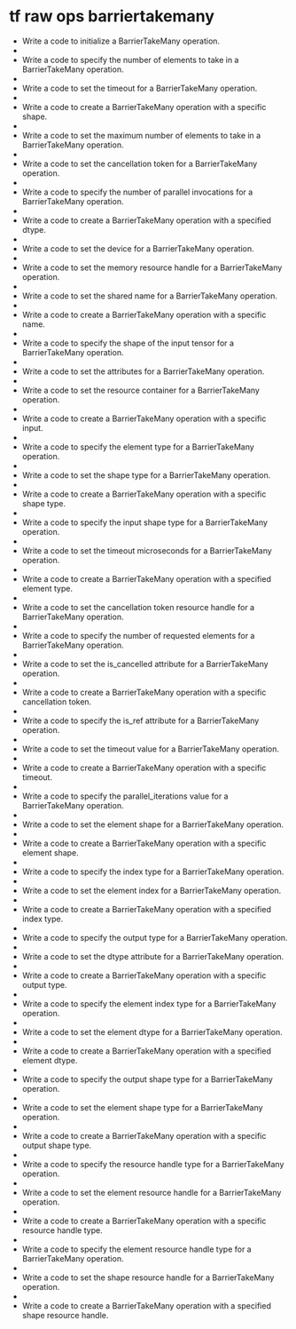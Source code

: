 # tf raw ops barriertakemany

- Write a code to initialize a BarrierTakeMany operation.
- 
- Write a code to specify the number of elements to take in a BarrierTakeMany operation.
- 
- Write a code to set the timeout for a BarrierTakeMany operation.
- 
- Write a code to create a BarrierTakeMany operation with a specific shape.
- 
- Write a code to set the maximum number of elements to take in a BarrierTakeMany operation.
- 
- Write a code to set the cancellation token for a BarrierTakeMany operation.
- 
- Write a code to specify the number of parallel invocations for a BarrierTakeMany operation.
- 
- Write a code to create a BarrierTakeMany operation with a specified dtype.
- 
- Write a code to set the device for a BarrierTakeMany operation.
- 
- Write a code to set the memory resource handle for a BarrierTakeMany operation.
- 
- Write a code to set the shared name for a BarrierTakeMany operation.
- 
- Write a code to create a BarrierTakeMany operation with a specific name.
- 
- Write a code to specify the shape of the input tensor for a BarrierTakeMany operation.
- 
- Write a code to set the attributes for a BarrierTakeMany operation.
- 
- Write a code to set the resource container for a BarrierTakeMany operation.
- 
- Write a code to create a BarrierTakeMany operation with a specific input.
- 
- Write a code to specify the element type for a BarrierTakeMany operation.
- 
- Write a code to set the shape type for a BarrierTakeMany operation.
- 
- Write a code to create a BarrierTakeMany operation with a specific shape type.
- 
- Write a code to specify the input shape type for a BarrierTakeMany operation.
- 
- Write a code to set the timeout microseconds for a BarrierTakeMany operation.
- 
- Write a code to create a BarrierTakeMany operation with a specified element type.
- 
- Write a code to set the cancellation token resource handle for a BarrierTakeMany operation.
- 
- Write a code to specify the number of requested elements for a BarrierTakeMany operation.
- 
- Write a code to set the is_cancelled attribute for a BarrierTakeMany operation.
- 
- Write a code to create a BarrierTakeMany operation with a specific cancellation token.
- 
- Write a code to specify the is_ref attribute for a BarrierTakeMany operation.
- 
- Write a code to set the timeout value for a BarrierTakeMany operation.
- 
- Write a code to create a BarrierTakeMany operation with a specific timeout.
- 
- Write a code to specify the parallel_iterations value for a BarrierTakeMany operation.
- 
- Write a code to set the element shape for a BarrierTakeMany operation.
- 
- Write a code to create a BarrierTakeMany operation with a specific element shape.
- 
- Write a code to specify the index type for a BarrierTakeMany operation.
- 
- Write a code to set the element index for a BarrierTakeMany operation.
- 
- Write a code to create a BarrierTakeMany operation with a specified index type.
- 
- Write a code to specify the output type for a BarrierTakeMany operation.
- 
- Write a code to set the dtype attribute for a BarrierTakeMany operation.
- 
- Write a code to create a BarrierTakeMany operation with a specific output type.
- 
- Write a code to specify the element index type for a BarrierTakeMany operation.
- 
- Write a code to set the element dtype for a BarrierTakeMany operation.
- 
- Write a code to create a BarrierTakeMany operation with a specified element dtype.
- 
- Write a code to specify the output shape type for a BarrierTakeMany operation.
- 
- Write a code to set the element shape type for a BarrierTakeMany operation.
- 
- Write a code to create a BarrierTakeMany operation with a specific output shape type.
- 
- Write a code to specify the resource handle type for a BarrierTakeMany operation.
- 
- Write a code to set the element resource handle for a BarrierTakeMany operation.
- 
- Write a code to create a BarrierTakeMany operation with a specific resource handle type.
- 
- Write a code to specify the element resource handle type for a BarrierTakeMany operation.
- 
- Write a code to set the shape resource handle for a BarrierTakeMany operation.
- 
- Write a code to create a BarrierTakeMany operation with a specified shape resource handle.